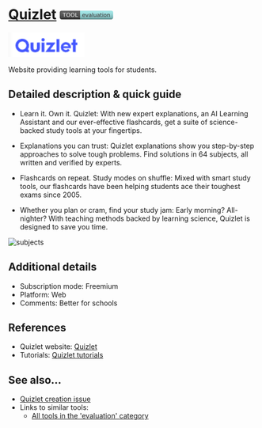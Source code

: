 # [Quizlet](https://quizlet.com/)  [<img src="images/evaluation.png" align="bottom">](https://github.com/e-CLOSE/Toolbox/issues?q=label%3A01_TOOL+label%3Aevaluation)

[<img src="images/quizlet.png" align="bottom" height="50" alt="quizlet Logo">](https://quizlet.com/)

Website providing learning tools for students.


## Detailed description & quick guide

+ Learn it. Own it. Quizlet: 
With new expert explanations, an AI Learning Assistant and our ever-effective flashcards, get a suite of science-backed study tools at your fingertips.

+ Explanations you can trust:
Quizlet explanations show you step-by-step approaches to solve tough problems. Find solutions in 64 subjects, all written and verified by experts.

+ Flashcards on repeat. Study modes on shuffle:
Mixed with smart study tools, our flashcards have been helping students ace their toughest exams since 2005.

+ Whether you plan or cram, find your study jam:
Early morning? All-nighter? With teaching methods backed by learning science, Quizlet is designed to save you time.


![subjects](https://user-images.githubusercontent.com/96419022/157427279-6269cf3e-3b85-40e6-b519-e34794625756.png)


## Additional details

- Subscription mode: Freemium
- Platform: Web
- Comments: Better for schools


## References

- Quizlet website: [Quizlet](https://quizlet.com/)
- Tutorials: [Quizlet tutorials](https://www.youtube.com/c/quizlet/videos)


## See also...

- [Quizlet creation issue](https://github.com/e-CLOSE/Toolbox/issues/69)
- Links to similar tools:
  - [All tools in the 'evaluation' category](https://github.com/e-CLOSE/Toolbox/issues?q=label%3A01_TOOL+label%3Aevaluation)
